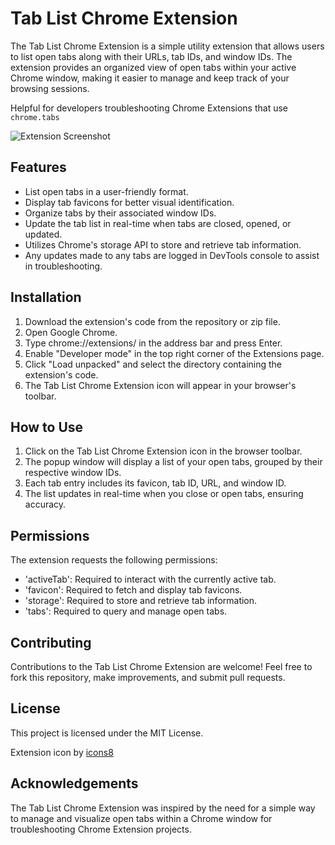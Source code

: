 # Tab List Chrome Extension

The Tab List Chrome Extension is a simple utility extension that allows users to list open tabs along with their URLs, tab IDs, and window IDs. The extension provides an organized view of open tabs within your active Chrome window, making it easier to manage and keep track of your browsing sessions.

Helpful for developers troubleshooting Chrome Extensions that use `chrome.tabs`

![Extension Screenshot](https://i.imgur.com/Znu0R9M.png)

## Features
* List open tabs in a user-friendly format.
* Display tab favicons for better visual identification.
* Organize tabs by their associated window IDs.
* Update the tab list in real-time when tabs are closed, opened, or updated.
* Utilizes Chrome's storage API to store and retrieve tab information.
* Any updates made to any tabs are logged in DevTools console to assist in troubleshooting.

## Installation
1. Download the extension's code from the repository or zip file.
2. Open Google Chrome.
3. Type chrome://extensions/ in the address bar and press Enter.
4. Enable "Developer mode" in the top right corner of the Extensions page.
5. Click "Load unpacked" and select the directory containing the extension's code.
6. The Tab List Chrome Extension icon will appear in your browser's toolbar.

## How to Use
1. Click on the Tab List Chrome Extension icon in the browser toolbar.
2. The popup window will display a list of your open tabs, grouped by their respective window IDs.
3. Each tab entry includes its favicon, tab ID, URL, and window ID.
4. The list updates in real-time when you close or open tabs, ensuring accuracy.

## Permissions
The extension requests the following permissions:

* 'activeTab': Required to interact with the currently active tab.
* 'favicon': Required to fetch and display tab favicons.
* 'storage': Required to store and retrieve tab information.
* 'tabs': Required to query and manage open tabs.

## Contributing
Contributions to the Tab List Chrome Extension are welcome! Feel free to fork this repository, make improvements, and submit pull requests.

## License
This project is licensed under the MIT License.

Extension icon by [icons8](https://icons8.com/)

## Acknowledgements
The Tab List Chrome Extension was inspired by the need for a simple way to manage and visualize open tabs within a Chrome window for troubleshooting Chrome Extension projects.
